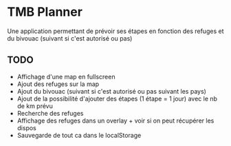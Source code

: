 # TMB Planner

Une application permettant de prévoir ses étapes en fonction des refuges et du bivouac (suivant si c'est autorisé ou pas)

## TODO
- Affichage d'une map en fullscreen
- Ajout des refuges sur la map
- Ajout du bivouac (suivant si c'est autorisé ou pas suivant les pays)
- Ajout de la possibilité d'ajouter des étapes (1 étape = 1 jour) avec le nb de km prévu
- Recherche des refuges
- Affichage des refuges dans un overlay + voir si on peut récupérer les dispos
- Sauvegarde de tout ca dans le localStorage